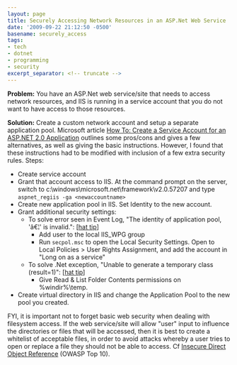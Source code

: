 ```yaml
---
layout: page
title: Securely Accessing Network Resources in an ASP.Net Web Service
date: '2009-09-22 21:12:50 -0500'
basename: securely_access
tags:
- tech
- dotnet
- programming
- security
excerpt_separator: <!-- truncate -->
---
```


**Problem:** You have an ASP.Net web service/site that needs to access network
resources, and IIS is running in a service account that you do not want to have
access to those resources.

**Solution:** Create a custom network account and setup a separate application
pool. Microsoft article [How To: Create a
Service Account for an ASP.NET 2.0 Application](http://msdn.microsoft.com/en-us/library/ms998297.aspx) outlines some pros/cons and
gives a few alternatives, as well as giving the basic instructions. However, I
found that these instructions had to be modified with inclusion of a few extra
security rules. Steps:

<!-- truncate -->

* Create service account
* Grant that account access to IIS. At the command prompt on the server, switch
  to c:\windows\microsoft.net\framework\v2.0.57207 and type `aspnet_regiis -ga
  <newaccountname>`
* Create new application pool in IIS. Set Identity to the new account.
* Grant additional security settings:
  * To solve error seen in Event Log, "The identity of application pool, 'â€¦'
      is invalid.": [<a
      href="http://blogs.msdn.com/ssehgal/archive/2009/06/23/running-iis6-app-pools-under-a-domain-account-identity.aspx">hat
      tip</a>]
    * Add user to the local IIS_WPG group
    * Run `secpol.msc` to open the Local Security Settings. Open to Local
       Policies > User Rights Assignment, and add the account in "Long on as a
       service"
  * To solve .Net exception, "Unable to generate a temporary class (result=1)":
      [[hat tip](http://forums.asp.net/p/985053/1267725.aspx)]
     * Give Read & List Folder Contents permissions  on %windir%\temp.
* Create virtual directory in IIS and change the Application Pool to the new
  pool you created.

FYI, it is important not to forget basic web security when dealing with
filesystem access. If the web service/site will allow "user" input to influence
the directories or files that will be accessed, then it is best to create a
whitelist of acceptable files, in order to avoid attacks whereby a user tries to
open or replace a file they should not be able to access. Cf [Insecure Direct Object
Reference](http://www.owasp.org/index.php/Top_10_2007-A4) (OWASP Top 10).
